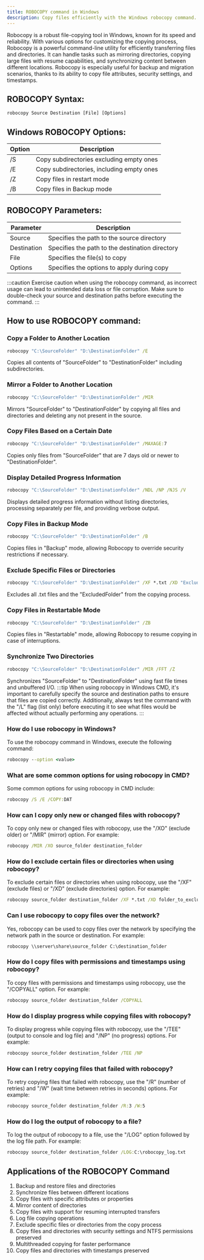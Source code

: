 ```yaml
---
title: ROBOCOPY command in Windows
description: Copy files efficiently with the Windows robocopy command. Learn how to use robocopy for fast and reliable file copying tasks.
---
```


Robocopy is a robust file-copying tool in Windows, known for its speed and reliability. With various options for customizing the copying process, Robocopy is a powerful command-line utility for efficiently transferring files and directories. It can handle tasks such as mirroring directories, copying large files with resume capabilities, and synchronizing content between different locations. Robocopy is especially useful for backup and migration scenarios, thanks to its ability to copy file attributes, security settings, and timestamps.
## ROBOCOPY Syntax:
```cmd
robocopy Source Destination [File] [Options]
```

## Windows ROBOCOPY Options:
| Option         | Description                            |
|----------------|----------------------------------------|
| /S             | Copy subdirectories excluding empty ones|
| /E             | Copy subdirectories, including empty ones|
| /Z             | Copy files in restart mode             |
| /B             | Copy files in Backup mode              |

## ROBOCOPY Parameters:
| Parameter      | Description                            |
|----------------|----------------------------------------|
| Source         | Specifies the path to the source directory|
| Destination    | Specifies the path to the destination directory|
| File           | Specifies the file(s) to copy           |
| Options        | Specifies the options to apply during copy|

:::caution
Exercise caution when using the robocopy command, as incorrect usage can lead to unintended data loss or file corruption. Make sure to double-check your source and destination paths before executing the command.
:::
## How to use ROBOCOPY command:
### Copy a Folder to Another Location
```cmd
robocopy "C:\SourceFolder" "D:\DestinationFolder" /E
```
Copies all contents of "SourceFolder" to "DestinationFolder" including subdirectories.

### Mirror a Folder to Another Location
```cmd
robocopy "C:\SourceFolder" "D:\DestinationFolder" /MIR
```
Mirrors "SourceFolder" to "DestinationFolder" by copying all files and directories and deleting any not present in the source.

### Copy Files Based on a Certain Date
```cmd
robocopy "C:\SourceFolder" "D:\DestinationFolder" /MAXAGE:7
```
Copies only files from "SourceFolder" that are 7 days old or newer to "DestinationFolder".

### Display Detailed Progress Information
```cmd
robocopy "C:\SourceFolder" "D:\DestinationFolder" /NDL /NP /NJS /V
```
Displays detailed progress information without listing directories, processing separately per file, and providing verbose output.

### Copy Files in Backup Mode
```cmd
robocopy "C:\SourceFolder" "D:\DestinationFolder" /B
```
Copies files in "Backup" mode, allowing Robocopy to override security restrictions if necessary.

### Exclude Specific Files or Directories
```cmd
robocopy "C:\SourceFolder" "D:\DestinationFolder" /XF *.txt /XD "ExcludedFolder"
```
Excludes all .txt files and the "ExcludedFolder" from the copying process.

### Copy Files in Restartable Mode
```cmd
robocopy "C:\SourceFolder" "D:\DestinationFolder" /ZB
```
Copies files in "Restartable" mode, allowing Robocopy to resume copying in case of interruptions.

### Synchronize Two Directories
```cmd
robocopy "C:\SourceFolder" "D:\DestinationFolder" /MIR /FFT /Z
```
Synchronizes "SourceFolder" to "DestinationFolder" using fast file times and unbuffered I/O.
:::tip
When using robocopy in Windows CMD, it's important to carefully specify the source and destination paths to ensure that files are copied correctly. Additionally, always test the command with the "/L" flag (list only) before executing it to see what files would be affected without actually performing any operations.
:::

### How do I use robocopy in Windows?
To use the robocopy command in Windows, execute the following command:
```cmd
robocopy --option <value>
```

### What are some common options for using robocopy in CMD?
Some common options for using robocopy in CMD include:
```cmd
robocopy /S /E /COPY:DAT
```

### How can I copy only new or changed files with robocopy?
To copy only new or changed files with robocopy, use the "/XO" (exclude older) or "/MIR" (mirror) option. For example:
```cmd
robocopy /MIR /XO source_folder destination_folder
```

### How do I exclude certain files or directories when using robocopy?
To exclude certain files or directories when using robocopy, use the "/XF" (exclude files) or "/XD" (exclude directories) option. For example:
```cmd
robocopy source_folder destination_folder /XF *.txt /XD folder_to_exclude
```

### Can I use robocopy to copy files over the network?
Yes, robocopy can be used to copy files over the network by specifying the network path in the source or destination. For example:
```cmd
robocopy \\server\share\source_folder C:\destination_folder
```

### How do I copy files with permissions and timestamps using robocopy?
To copy files with permissions and timestamps using robocopy, use the "/COPYALL" option. For example:
```cmd
robocopy source_folder destination_folder /COPYALL
```

### How do I display progress while copying files with robocopy?
To display progress while copying files with robocopy, use the "/TEE" (output to console and log file) and "/NP" (no progress) options. For example:
```cmd
robocopy source_folder destination_folder /TEE /NP
```

### How can I retry copying files that failed with robocopy?
To retry copying files that failed with robocopy, use the "/R" (number of retries) and "/W" (wait time between retries in seconds) options. For example:
```cmd
robocopy source_folder destination_folder /R:3 /W:5
```

### How do I log the output of robocopy to a file?
To log the output of robocopy to a file, use the "/LOG" option followed by the log file path. For example:
```cmd
robocopy source_folder destination_folder /LOG:C:\robocopy_log.txt
```

## Applications of the ROBOCOPY Command

1. Backup and restore files and directories
2. Synchronize files between different locations
3. Copy files with specific attributes or properties
4. Mirror content of directories
5. Copy files with support for resuming interrupted transfers
6. Log file copying operations
7. Exclude specific files or directories from the copy process
8. Copy files and directories with security settings and NTFS permissions preserved
9. Multithreaded copying for faster performance
10. Copy files and directories with timestamps preserved